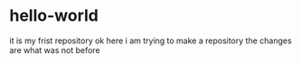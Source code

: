 # hello-world
it is my frist repository
ok here i am trying to make a repository
the changes are what was not before
